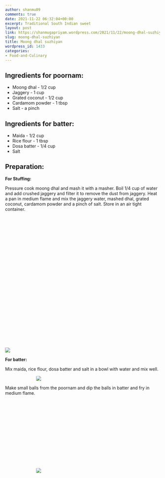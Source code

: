 ```yaml
---
author: shanmu09
comments: true
date: 2021-11-22 06:32:04+00:00
excerpt: Traditional South Indian sweet
layout: post
link: https://shanmugapriyam.wordpress.com/2021/11/22/moong-dhal-suzhiyan/
slug: moong-dhal-suzhiyan
title: Moong dhal suzhiyan
wordpress_id: 1433
categories:
- Food-and-Culinary
---
```

<style>
.square {
    float:left;
    width: 49%;
    border-radius:5%;
    padding-bottom : 40%; /* = width for a 1:1 aspect ratio */
    margin:0.5%;
    background-position:center center;
    background-repeat:no-repeat;
    background-size:cover; /* you change this to "contain" if you don't want the images to be cropped */
}

.img_1{background-image:url('https://shanmugapriyam.files.wordpress.com/2021/04/00000img_00000_burst20210305105022549_cover.jpg');}

.img_2{background-image:url('https://shanmugapriyam.files.wordpress.com/2021/04/00000img_00000_burst20210114140734188_cover_2.jpg');}

.img_3{background-image:url('https://shanmugapriyam.files.wordpress.com/2021/04/00000img_00000_burst20210305105418011_cover.jpg');}

.img_4{background-image:url('https://shanmugapriyam.files.wordpress.com/2021/04/00000img_00000_burst20210305110033581_cover.jpg');}

.img_5{background-image:url('https://shanmugapriyam.files.wordpress.com/2021/04/00000img_00000_burst20210305145505036_cover.jpg');}

.img_6{background-image:url('https://shanmugapriyam.files.wordpress.com/2021/04/00000img_00000_burst20210305145510648_cover.jpg');}
	
#break {
    clear:both;
}
.resize_fit_center {
    max-width:60%;
    max-height:60%;
    vertical-align: middle;
    display: block;
    margin-left: auto;
    margin-right: auto;
    border-radius:5%;
}

.center {
  margin: auto;
  width: 60%;
}
</style>

## Ingredients for poornam:







  * Moong dhal - 1/2 cup
  * Jaggery - 1 cup
  * Grated coconut - 1/2 cup
  * Cardamom powder - 1 tbsp
  * Salt - a pinch






## Ingredients for batter:







  * Maida - 1/2 cup
  * Rice flour - 1 tbsp
  * Dosa batter - 1/4 cup
  * Salt






## Preparation:







**For Stuffing:**







Pressure cook moong dhal and mash it with a masher. Boil 1/4 cup of water and add crushed jaggery and filter it to remove the dust from jaggery. Heat a pan in medium flame and mix the jaggery water, mashed dhal, grated coconut, cardamom powder and a pinch of salt. Store in an air tight container. 


<div class="square img_1">
</div>
<div class="square img_2">
</div>
<div class="square img_3">
</div>
<div class="square img_4">
</div>
<div id="break"> </div>
<p/>

<div>
	<img src="https://shanmugapriyam.files.wordpress.com/2021/04/00100lrportrait_00100_burst20210305121312587_cover-1.jpg"/>
</div>
<p/>










**For batter:**







Mix maida, rice flour, dosa batter and salt in a bowl with water and mix well.


<div>
	<img src="https://shanmugapriyam.files.wordpress.com/2021/04/00000img_00000_burst20210305145456587_cover.jpg?w=768"  class="resize_fit_center"/>
</div>
<p/>




Make small balls from the poornam and dip the balls in batter and fry in medium flame.



<div class="square img_5">
</div>
<div class="square img_6">
</div>
<div id="break"> </div>
<p/>





<div>
	<img src="https://shanmugapriyam.files.wordpress.com/2021/04/00100lrportrait_00100_burst20210305145904605_cover.jpg"  class="resize_fit_center"/>
</div>
<p/>




